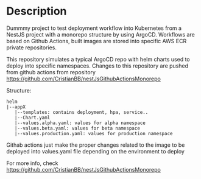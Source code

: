 # Description
Dummmy project to test deployment workflow into Kubernetes from a NestJS project with a monorepo structure by using ArgoCD.
Workflows are based on Github Actions, built images are stored into specific AWS ECR private repositories.

This repository simulates a typical ArgoCD repo with helm charts used to deploy into specific namespaces. Changes to this repository are pushed from github actions from repository https://github.com/CristianBB/nestJsGithubActionsMonorepo

Structure:
```
helm
|--appX
   |--templates: contains deployment, hpa, service.. 
   |--Chart.yaml
   |--values.alpha.yaml: values for alpha namespace
   |--values.beta.yaml: values for beta namespace
   |--values.production.yaml: values for production namespace
```

Githab actions just make the proper changes related to the image to be deployed into values.yaml file depending on the environment to deploy

For more info, check https://github.com/CristianBB/nestJsGithubActionsMonorepo
